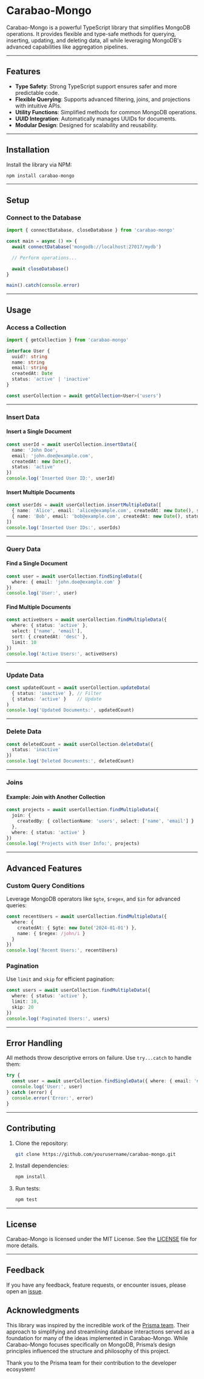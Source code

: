 
# **Carabao-Mongo**

Carabao-Mongo is a powerful TypeScript library that simplifies MongoDB operations. It provides flexible and type-safe methods for querying, inserting, updating, and deleting data, all while leveraging MongoDB's advanced capabilities like aggregation pipelines.

---

## **Features**

- **Type Safety**: Strong TypeScript support ensures safer and more predictable code.
- **Flexible Querying**: Supports advanced filtering, joins, and projections with intuitive APIs.
- **Utility Functions**: Simplified methods for common MongoDB operations.
- **UUID Integration**: Automatically manages UUIDs for documents.
- **Modular Design**: Designed for scalability and reusability.

---

## **Installation**

Install the library via NPM:

```bash
npm install carabao-mongo
```

---

## **Setup**

### Connect to the Database

```typescript
import { connectDatabase, closeDatabase } from 'carabao-mongo'

const main = async () => {
  await connectDatabase('mongodb://localhost:27017/mydb')

  // Perform operations...

  await closeDatabase()
}

main().catch(console.error)
```

---

## **Usage**

### Access a Collection

```typescript
import { getCollection } from 'carabao-mongo'

interface User {
  uuid?: string
  name: string
  email: string
  createdAt: Date
  status: 'active' | 'inactive'
}

const userCollection = await getCollection<User>('users')
```

---

### Insert Data

#### Insert a Single Document
```typescript
const userId = await userCollection.insertData({
  name: 'John Doe',
  email: 'john.doe@example.com',
  createdAt: new Date(),
  status: 'active'
})
console.log('Inserted User ID:', userId)
```

#### Insert Multiple Documents
```typescript
const userIds = await userCollection.insertMultipleData([
  { name: 'Alice', email: 'alice@example.com', createdAt: new Date(), status: 'active' },
  { name: 'Bob', email: 'bob@example.com', createdAt: new Date(), status: 'inactive' }
])
console.log('Inserted User IDs:', userIds)
```

---

### Query Data

#### Find a Single Document
```typescript
const user = await userCollection.findSingleData({
  where: { email: 'john.doe@example.com' }
})
console.log('User:', user)
```

#### Find Multiple Documents
```typescript
const activeUsers = await userCollection.findMultipleData({
  where: { status: 'active' },
  select: ['name', 'email'],
  sort: { createdAt: 'desc' },
  limit: 10
})
console.log('Active Users:', activeUsers)
```

---

### Update Data

```typescript
const updatedCount = await userCollection.updateData(
  { status: 'inactive' }, // Filter
  { status: 'active' }    // Update
)
console.log('Updated Documents:', updatedCount)
```

---

### Delete Data

```typescript
const deletedCount = await userCollection.deleteData({
  status: 'inactive'
})
console.log('Deleted Documents:', deletedCount)
```

---

### Joins

#### Example: Join with Another Collection

```typescript
const projects = await userCollection.findMultipleData({
  join: {
    createdBy: { collectionName: 'users', select: ['name', 'email'] }
  },
  where: { status: 'active' }
})
console.log('Projects with User Info:', projects)
```

---

## **Advanced Features**

### Custom Query Conditions

Leverage MongoDB operators like `$gte`, `$regex`, and `$in` for advanced queries:

```typescript
const recentUsers = await userCollection.findMultipleData({
  where: {
    createdAt: { $gte: new Date('2024-01-01') },
    name: { $regex: /john/i }
  }
})
console.log('Recent Users:', recentUsers)
```

### Pagination

Use `limit` and `skip` for efficient pagination:

```typescript
const users = await userCollection.findMultipleData({
  where: { status: 'active' },
  limit: 10,
  skip: 20
})
console.log('Paginated Users:', users)
```

---

## **Error Handling**

All methods throw descriptive errors on failure. Use `try...catch` to handle them:

```typescript
try {
  const user = await userCollection.findSingleData({ where: { email: 'notfound@example.com' } })
  console.log('User:', user)
} catch (error) {
  console.error('Error:', error)
}
```

---

## **Contributing**

1. Clone the repository:
   ```bash
   git clone https://github.com/yourusername/carabao-mongo.git
   ```
2. Install dependencies:
   ```bash
   npm install
   ```
3. Run tests:
   ```bash
   npm test
   ```

---

## **License**

Carabao-Mongo is licensed under the MIT License. See the [LICENSE](./LICENSE) file for more details.

---

## **Feedback**

If you have any feedback, feature requests, or encounter issues, please open an [issue](https://github.com/TinyRabarioelina/carabao-mongo/issues).

## **Acknowledgments**

This library was inspired by the incredible work of the [Prisma team](https://www.prisma.io/). Their approach to simplifying and streamlining database interactions served as a foundation for many of the ideas implemented in Carabao-Mongo. While Carabao-Mongo focuses specifically on MongoDB, Prisma’s design principles influenced the structure and philosophy of this project.

Thank you to the Prisma team for their contribution to the developer ecosystem!

